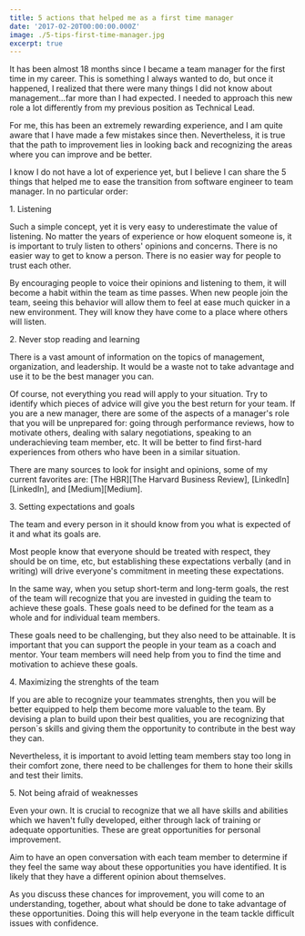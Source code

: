 ```yaml
---
title: 5 actions that helped me as a first time manager
date: '2017-02-20T00:00:00.000Z'
image: ./5-tips-first-time-manager.jpg
excerpt: true
---
```


It has been almost 18 months since I became a team manager for the first time in my career. This is something I always wanted to do, but once it happened, I realized that there were many things I did not know about management...far more than I had expected. I needed to approach this new role a lot differently from my previous position as Technical Lead.

For me, this has been an extremely rewarding experience, and I am quite aware that I have made a few mistakes since then. Nevertheless, it is true that the path to improvement lies in looking back and recognizing the areas where you can improve and be better.

<!--more-->

I know I do not have a lot of experience yet, but I believe I can share the 5 things that helped me to ease the transition from software engineer to team manager. In no particular order:

<p class="subtitle">1. Listening</p>

Such a simple concept, yet it is very easy to underestimate the value of listening. No matter the years of experience or how eloquent someone is, it is important to truly listen to others' opinions and concerns. There is no easier way to get to know a person. There is no easier way for people to trust each other.

By encouraging people to voice their opinions and listening to them, it will become a habit within the team as time passes. When new people join the team, seeing this behavior will allow them to feel at ease much quicker in a new environment. They will know they have come to a place where others will listen.

<p class="subtitle">2. Never stop reading and learning</p>

There is a vast amount of information on the topics of management, organization, and leadership. It would be a waste not to take advantage and use it to be the best manager you can.

Of course, not everything you read will apply to your situation. Try to identify which pieces of advice will give you the best return for your team. If you are a new manager, there are some of the aspects of a manager's role that you will be unprepared for: going through performance reviews, how to motivate others, dealing with salary negotiations, speaking to an underachieving team member, etc. It will be better to find  first-hard experiences from others who have been in a similar situation.

There are many sources to look for insight and opinions, some of my current favorites are: [The HBR][The Harvard Business Review], [LinkedIn][LinkedIn], and [Medium][Medium].

<p class="subtitle">3. Setting expectations and goals</p>

The team and every person in it should know from you what is expected of it and what its goals are.

Most people know that everyone should be treated with respect, they should be on time, etc, but establishing these expectations verbally (and in writing) will drive everyone's commitment in meeting these expectations.

In the same way, when you setup short-term and long-term goals, the rest of the team will recognize that you are invested in guiding the team to achieve these goals. These goals need to be defined for the team as a whole and for individual team members.

These goals need to be challenging, but they also need to be attainable. It is important that you can support the people in your team as a coach and mentor. Your team members will need help from you to find the time and motivation to achieve these goals.

<p class="subtitle">4. Maximizing the strenghts of the team</p>

If you are able to recognize your teammates strenghts, then you will be better equipped to help them become more valuable to the team. By devising a plan to build upon their best qualities, you are recognizing that person´s skills and giving them the opportunity to contribute in the best way they can.

Nevertheless, it is important to avoid letting team members stay too long in their comfort zone, there need to be challenges for them to hone their skills and test their limits.

<p class="subtitle">5. Not being afraid of weaknesses</p>

Even your own. It is crucial to recognize that we all have skills and abilities which we haven't fully developed, either through lack of training or adequate opportunities. These are great opportunities for personal improvement.

Aim to have an open conversation with each team member to determine if they feel the same way about these opportunities you have identified. It is likely that they have a different opinion about themselves.

As you discuss these chances for improvement, you will come to an understanding, together, about what should be done to take advantage of these opportunities. Doing this will help everyone in the team tackle difficult issues with confidence.
